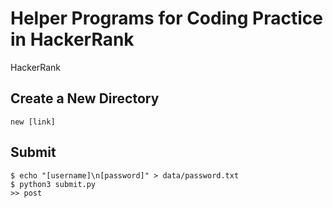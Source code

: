 # Helper Programs for Coding Practice in HackerRank

HackerRank

## Create a New Directory
```
new [link]
```

## Submit
```
$ echo "[username]\n[password]" > data/password.txt
$ python3 submit.py
>> post
```